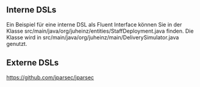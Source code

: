 ## Interne DSLs
Ein Beispiel für eine interne DSL als Fluent Interface können Sie in der Klasse
src/main/java/org/juheinz/entities/StaffDeployment.java finden. Die Klasse wird in src/main/java/org/juheinz/main/DeliverySimulator.java genutzt.


## Externe DSLs
https://github.com/jparsec/jparsec
